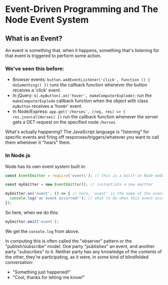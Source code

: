 # Event-Driven Programming and The Node Event System

## What is an Event?
An event is something that, when it happens, something that's listening for that event is triggered to perform some action.

### We've seen this before:

- Browser events: `button.addEventListener('click', function () { doSomething() })` runs the callback function whenever the button receives a 'click' event.
- In jQuery: `$(.myButton).on('hover', makeComputerExplode)`: run the `makeComputerExplode` callback function when the object with class `myButton` receives a 'hover' event.
- In Node/Express: `app.get('/horses', (req, res) => { res.json(allHorses) })` run the callback function whenever the server gets a GET request on the specified route `/horses`

What's actually happening? The JavaScript language is "listening" for specific events and firing off responses/triggers/whatever you want to call them whenever it "hears" them.

### In Node.js
Node has its own event system built in:
```javascript
const EventEmitter = require('events'); // this is a built-in Node module

const myEmitter = new EventEmitter(); // instantiate a new emitter

myEmitter.on('event', () => { // here, 'event' is the name of the event
  console.log('an event occurred!'); // what to do when this event occurs
});
```
So here, when we do this:
```javascript
myEmitter.emit('event');
```
We get the `console.log` from above.

In computing this is often called the "observer" pattern or the "publish/subscribe" model. One party "publishes" an event, and another party "subscribes" to it. Neither party has any knowledge of the contents of the other, they're participating, as it were, in some kind of blindfolded conversation:
- "Something just happened!"
- "Cool, thanks for letting me know!"
